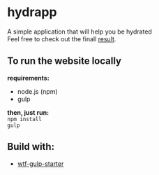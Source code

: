 # hydrapp

A simple application that will help you be hydrated <br>
Feel free to check out the finall [result](https://mateuszkornecki.github.io/hydrapp/).

## To run the website locally

 **requirements:**
 - node.js (npm)
 - gulp <br>
 
 **then, just run:** <br>
`npm install`<br>
`gulp`
## Build with: 
- [wtf-gulp-starter](https://github.com/maciejkorsan/wtf-gulp-starter)
